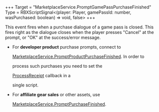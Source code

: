 +++
Target = "MarketplaceService.PromptGamePassPurchaseFinished"
Type = RBXScriptSignal<(player: Player, gamePassId: number, wasPurchased: boolean) => void, false>
+++

This event fires when a purchase dialogue of a game pass is closed. This fires right as the dialogue closes when the player presses "Cancel" at the prompt, or "OK" at the success/error message. - For **developer product** purchase prompts, connect to   [MarketplaceService.PromptProductPurchaseFinished](https://developer.roblox.com/api-reference/event/MarketplaceService/PromptProductPurchaseFinished). In order to   process such purchases you need to set the   [ProcessReceipt](https://developer.roblox.com/api-reference/callback/MarketplaceService/ProcessReceipt) callback in a   single script. - For **affiliate gear sales** or other assets, use   [MarketplaceService.PromptPurchaseFinished](https://developer.roblox.com/api-reference/event/MarketplaceService/PromptPurchaseFinished).